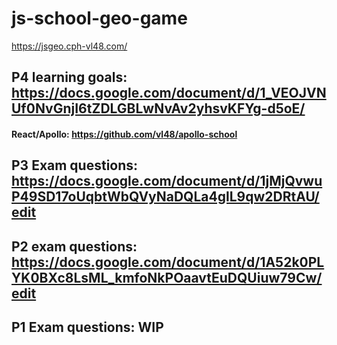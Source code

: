 # js-school-geo-game

https://jsgeo.cph-vl48.com/

## P4 learning goals: https://docs.google.com/document/d/1_VEOJVNUf0NvGnjI6tZDLGBLwNvAv2yhsvKFYg-d5oE/
#### React/Apollo: https://github.com/vl48/apollo-school

## P3 Exam questions: https://docs.google.com/document/d/1jMjQvwuP49SD17oUqbtWbQVyNaDQLa4glL9qw2DRtAU/edit

## P2 exam questions: https://docs.google.com/document/d/1A52k0PLYK0BXc8LsML_kmfoNkPOaavtEuDQUiuw79Cw/edit

## P1 Exam questions: WIP
